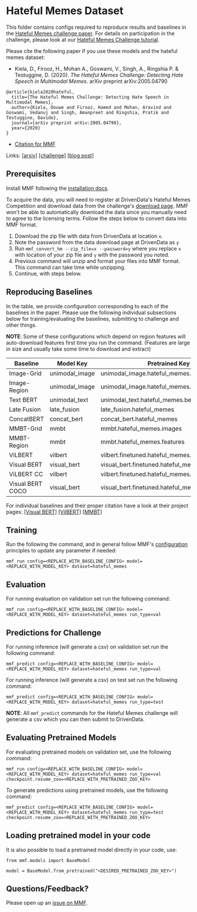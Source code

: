 # Hateful Memes Dataset

This folder contains configs required to reproduce results and baselines in the [Hateful Memes challenge paper](https://arxiv.org/abs/2005.04790). For details on participation in the challenge, please look at our [Hateful Memes Challenge tutorial](https://mmf.readthedocs.io/en/latest/notes/hateful_memes_challenge.html).

Please cite the following paper if you use these models and the hateful memes dataset:

* Kiela, D., Firooz, H., Mohan A., Goswami, V., Singh, A., Ringshia P. & Testuggine, D. (2020). *The Hateful Memes Challenge: Detecting Hate Speech in Multimodal Memes*. arXiv preprint arXiv:2005.04790

```
@article{kiela2020hateful,
  title={The Hateful Memes Challenge: Detecting Hate Speech in Multimodal Memes},
  author={Kiela, Douwe and Firooz, Hamed and Mohan, Aravind and Goswami, Vedanuj and Singh, Amanpreet and Ringshia, Pratik and  Testuggine, Davide},
  journal={arXiv preprint arXiv:2005.04790},
  year={2020}
}
```
* [Citation for MMF](https://github.com/facebookresearch/mmf/tree/master/README.md#citation)

Links: [[arxiv]](https://arxiv.org/abs/2005.04790) [[challenge]](https://www.drivendata.org/competitions/64/hateful-memes/) [[blog post]](https://ai.facebook.com/blog/hateful-memes-challenge-and-data-set)

## Prerequisites

Install MMF following the [installation docs](https://mmf.readthedocs.io/en/latest/notes/installation.html).


To acquire the data, you will need to register at DrivenData's Hateful Memes Competition and download data from the challenge's [download page](https://www.drivendata.org/competitions/64/hateful-memes/data/). MMF won't be able to automatically download the data since you manually need to agree to the licensing terms. Follow the steps below to convert data into MMF format.

1. Download the zip file with data from DrivenData at location `x`.
2. Note the password from the data download page at DrivenData as `y`
3. Run `mmf_convert_hm --zip_file=x --password=y` where you replace `x` with location of your zip file and `y` with the password you noted.
4. Previous command will unzip and format your files into MMF format. This command can take time while unzipping.
5. Continue, with steps below.

## Reproducing Baselines

In the table, we provide configuration corresponding to each of the baselines in the paper. Please use the following individual subsections below for training/evaluating the baselines, submitting to challenge and other things.

**NOTE**: Some of these configurations which depend on region features will auto-download features first time you run the command. (Features are large in size and usually take some time to download and extract)

| Baseline         | Model Key      | Pretrained Key                                   | Config                                                     |
|------------------|----------------|--------------------------------------------------|------------------------------------------------------------|
| Image-Grid       | unimodal_image | unimodal_image.hateful_memes.images              | projects/hateful_memes/configs/unimodal/image.yaml         |
| Image-Region     | unimodal_image | unimodal_image.hateful_memes.features            | projects/hateful_memes/configs/unimodal/with_features.yaml |
| Text BERT        | unimodal_text  | unimodal_text.hateful_memes.bert                 | projects/hateful_memes/configs/unimodal/bert.yaml          |
| Late Fusion      | late_fusion    | late_fusion.hateful_memes                        | projects/hateful_memes/configs/late_fusion/defaults.yaml   |
| ConcatBERT       | concat_bert    | concat_bert.hateful_memes                        | projects/hateful_memes/configs/concat_bert/defaults.yaml   |
| MMBT-Grid        | mmbt           | mmbt.hateful_memes.images                        | projects/hateful_memes/configs/mmbt/defaults.yaml          |
| MMBT-Region      | mmbt           | mmbt.hateful_memes.features                      | projects/hateful_memes/configs/mmbt/with_features.yaml     |
| ViLBERT          | vilbert        | vilbert.finetuned.hateful_memes.direct           | projects/hateful_memes/configs/vilbert/defaults.yaml       |
| Visual BERT      | visual_bert    | visual_bert.finetuned.hateful_memes.direct       | projects/hateful_memes/configs/visual_bert/direct.yaml     |
| ViLBERT CC       | vilbert        | vilbert.finetuned.hateful_memes.from_cc_original | projects/hateful_memes/configs/vilbert/from_cc.yaml        |
| Visual BERT COCO | visual_bert    | visual_bert.finetuned.hateful_memes.from_coco    | projects/hateful_memes/configs/visual_bert/from_coco.yaml  |


For individual baselines and their proper citation have a look at their project pages: [[Visual BERT]](https://github.com/facebookresearch/mmf/tree/master/projects/visual_bert) [[VilBERT]](https://github.com/facebookresearch/mmf/tree/master/projects/vilbert) [[MMBT]](https://github.com/facebookresearch/mmf/tree/master/projects/mmbt)

## Training

Run the following the command, and in general follow MMF's [configuration]() principles to update any parameter if needed:

```
mmf_run config=<REPLACE_WITH_BASELINE_CONFIG> model=<REPLACE_WITH_MODEL_KEY> dataset=hateful_memes
```

## Evaluation

For running evaluation on validation set run the following command:
```
mmf_run config=<REPLACE_WITH_BASELINE_CONFIG> model=<REPLACE_WITH_MODEL_KEY> dataset=hateful_memes run_type=val
```

## Predictions for Challenge

For running inference (will generate a csv) on validation set run the following command:

```
mmf_predict config=<REPLACE_WITH_BASELINE_CONFIG> model=<REPLACE_WITH_MODEL_KEY> dataset=hateful_memes run_type=val
```

For running inference (will generate a csv) on test set run the following command:

```
mmf_predict config=<REPLACE_WITH_BASELINE_CONFIG> model=<REPLACE_WITH_MODEL_KEY> dataset=hateful_memes run_type=test
```

**NOTE**: All `mmf_predict` commands for the Hateful Memes challenge will generate a csv which you can then submit to DrivenData.

## Evaluating Pretrained Models

For evaluating pretrained models on validation set, use the following command:

```
mmf_run config=<REPLACE_WITH_BASELINE_CONFIG> model=<REPLACE_WITH_MODEL_KEY> dataset=hateful_memes run_type=val checkpoint.resume_zoo=<REPLACE_WITH_PRETRAINED_ZOO_KEY>
```

To generate predictions using pretrained models, use the following command:


```
mmf_predict config=<REPLACE_WITH_BASELINE_CONFIG> model=<REPLACE_WITH_MODEL_KEY> dataset=hateful_memes run_type=test checkpoint.resume_zoo=<REPLACE_WITH_PRETRAINED_ZOO_KEY>
```

## Loading pretrained model in your code

It is also possible to load a pretrained model directly in your code, use:

```
from mmf.models import BaseModel

model = BaseModel.from_pretrained("<DESIRED_PRETRAINED_ZOO_KEY>")
```

## Questions/Feedback?

Please open up an [issue on MMF](https://github.com/facebookresearch/mmf/issues/new/choose).
